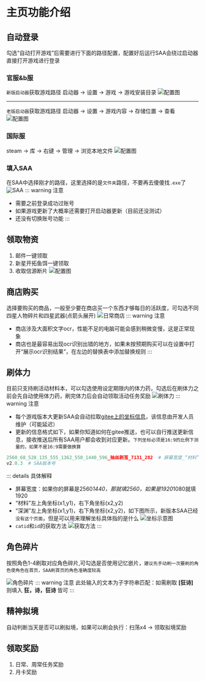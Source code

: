 # 主页功能介绍
## 自动登录
勾选“自动打开游戏”后需要进行下面的路径配置，配置好后运行SAA会绕过启动器直接打开游戏进行登录
### 官服&b服
`新版启动器`获取游戏路径
启动器 → 设置 → 游戏 → 游戏安装目录
![配置图](/feature/img/newlauncher.png)
***
`老版启动器`获取游戏路径
启动器 → 设置 → 游戏内容 → 存储位置 → 查看
![配置图](/feature/img/oldlauncher.png)
### 国际服
steam → 库 → 右键 → 管理 → 浏览本地文件
![配置图](/feature/img/steam.png)
### 填入SAA
在SAA中选择刚才的路径，这里选择的是`文件夹`路径，不要再去傻傻找`.exe`了
![SAA](/feature/img/log_in.png)
::: warning 注意
* 需要之前登录成功过账号
* 如果游戏更新了大概率还需要打开启动器更新（目前还没测试）
* 还没有切换账号功能
:::
## 领取物资
1. 邮件一键领取
2. 新星开拓鱼饵一键领取
3. 收取信源断片
![配置图](/feature/img/supplies.png)
## 商店购买
选择要购买的商品，一般至少要在商店买一个东西才够每日的活跃度，可勾选不同四星人物碎片和四星武器(点箭头展开)
![日常商店](/feature/img/buy.png)
::: warning 注意
* 商店涉及大面积文字ocr，性能不足的电脑可能会感到稍微变慢，这是正常现象
* 商店也是最容易出现ocr识别出错的地方，如果未按预期购买可以在设置中打开“展示ocr识别结果”，在左边的替换表中添加替换规则
  :::
## 刷体力
目前只支持刷活动材料本，可以勾选使用设定期限内的体力药，勾选后在刷体力之前会先自动使用体力药，刷完体力后会自动领取活动任务奖励
![刷体力](/feature/img/power.png)
::: warning 注意
* 每个游戏版本大更新SAA会自动拉取[gitee上的坐标信息](https://gitee.com/laozhu520/auto_chenbai/blob/main/update_data.txt)，该信息由开发人员维护（可能延迟）
* 更新的信息格式如下，如果你知道如何在gitee推送，也可以自行推送更新信息，接收推送后所有SAA用户都会收到对应更新。`下列坐标必须是16:9的比例下测量的，如果不是16:9需要做换算`
```python
2560_68_528_135_555_1362_550_1440_596_抽丝剥茧_7131_282  # 屏幕宽度_“材料”x1_“材料”y1_“材料”x2_“材料”y2_“深渊”x1_“深渊”y1_“深渊”x2_“深渊”y2_任务名称_catid_id
v2.0.3  # SAA版本号
```
::: details 具体解释
* 屏幕宽度：如果你的屏幕是2560*1440，那就填2560，如果是1920*1080就填1920
* “材料”左上角坐标(x1,y1)，右下角坐标(x2,y2)
* “深渊”左上角坐标(x1,y1)，右下角坐标(x2,y2)，如下图所示，新版本SAA已经`没有这个页面`，但是可以用来理解坐标具体指的是什么
![坐标示意图](/feature/img/update_tutorial.png)
* `catid`和`id`的获取方法
![获取方法](/feature/img/catid&id.png)
:::
## 角色碎片
按照角色1-4刷取对应角色碎片,可勾选是否使用记忆嵌片，`建议先手动刷一次要刷的角色使角色在首页，SAA刷首页的角色准确度较高`

![角色碎片](/feature/img/pieces.png)
::: warning 注意
此处输入的文本为子字符串匹配：如需刷取 **[狂诗]** 则填入 **狂，诗，狂诗** 皆可
:::
## 精神拟境
自动判断当天是否可以刷拟境，如果可以刷会执行：扫荡x4 → 领取拟境奖励
## 领取奖励
1. 日常、周常任务奖励
2. 月卡奖励
